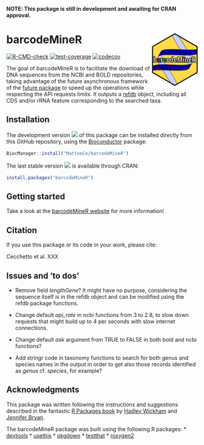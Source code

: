 
<!-- README.md is generated from README.Rmd. Please edit that file -->

**NOTE: This package is still in development and awaiting for CRAN
approval.**

# barcodeMineR <img src="man/figures/logo.png" align="right" height="139" alt="" />

<!-- badges: start -->

[![R-CMD-check](https://github.com/MatteoCe/barcodeMineR/actions/workflows/R-CMD-check.yaml/badge.svg)](https://github.com/MatteoCe/barcodeMineR/actions/workflows/R-CMD-check.yaml)
[![test-coverage](https://github.com/MatteoCe/barcodeMineR/actions/workflows/test-coverage.yaml/badge.svg)](https://github.com/MatteoCe/barcodeMineR/actions/workflows/test-coverage.yaml)
[![codecov](https://codecov.io/gh/MatteoCe/barcodeMineR/graph/badge.svg?token=62OUVOL8MP)](https://codecov.io/gh/MatteoCe/barcodeMineR)
<!-- badges: end -->

The goal of barcodeMineR is to facilitate the download of DNA sequences
from the NCBI and BOLD repositories, taking advantage of the future
asynchronous framework of the [future
package](https://github.com/HenrikBengtsson/future) to speed up the
operations while respecting the API requests limits. It outputs a
[refdb](https://github.com/fkeck/refdb?tab=readme-ov-file#refdb-a-reference-database-manager-for-r)
object, including all CDS and/or rRNA feature corresponding to the
searched taxa.

## Installation

The development version
[![](https://img.shields.io/badge/devel%20version-0.1.0-blue.svg)](https://github.com/MatteoCe/barcodeMineR)
of this package can be installed directly from this GitHub repository,
using the [Bioconductor](https://www.bioconductor.org/install/) package:

``` r
BiocManager::install("MatteoCe/barcodeMineR")
```

The last stable version
[![](https://www.r-pkg.org/badges/version/barcodeMineR?color=orange)](https://cran.r-project.org/package=barcodeMineR)
is available through CRAN:

``` r
install.packages("barcodeMineR")
```

## Getting started

Take a look at the [barcodeMineR
website](https://matteoce.github.io/barcodeMineR/) for more information!

## Citation

If you use this package or its code in your work, please cite:

Cecchetto et al. XXX

## Issues and ‘to dos’

- Remove field *lengthGene*? It might have no purpose, considering the
  sequence itself is in the refdb object and can be modified using the
  refdb package functions.

- Change default *api_rate* in ncbi functions from 3 to 2.8, to slow
  down requests that might build up to 4 per seconds with slow internet
  connections.

- Change default *ask* argument from TRUE to FALSE in both bold and ncbi
  functions?

- Add stringr code in taxonomy functions to search for both genus and
  species names in the output in order to get also those records
  identified as *genus* cf. *species*, for example?

## Acknowledgments

This package was written following the instructions and suggestions
described in the fantastic [R Packages book](https://r-pkgs.org) by
[Hadley Wickham](http://hadley.nz/) and [Jennifer
Bryan](http://jennybryan.org/).

The barcodeMineR package was built using the following R packages: \*
[devtools](https://github.com/r-lib/devtools) \*
[usethis](https://github.com/r-lib/usethis) \*
[pkgdown](https://github.com/r-lib/pkgdown) \*
[testthat](https://github.com/r-lib/testthat) \*
[roxygen2](https://github.com/r-lib/roxygen2)
